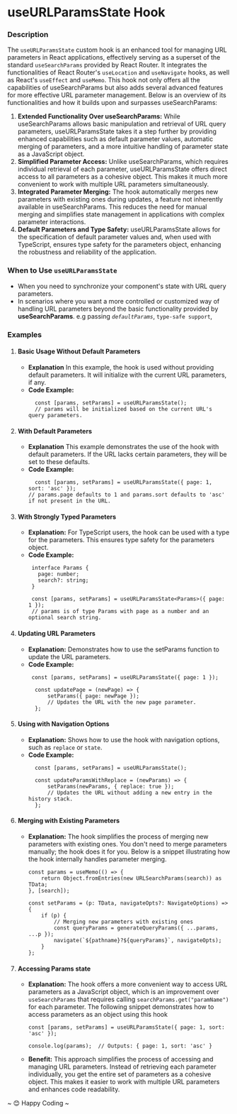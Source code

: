 # useURLParamsState Hook

### Description
The `useURLParamsState` custom hook is an enhanced tool for managing URL parameters in React applications, effectively serving as a superset of the standard `useSearchParams` provided by React Router. It integrates the functionalities of React Router's `useLocation` and `useNavigate` hooks, as well as React's `useEffect` and `useMemo`. This hook not only offers all the capabilities of useSearchParams but also adds several advanced features for more effective URL parameter management. Below is an overview of its functionalities and how it builds upon and surpasses useSearchParams:

1. **Extended Functionality Over useSearchParams:** While useSearchParams allows basic manipulation and retrieval of URL query parameters, useURLParamsState takes it a step further by providing enhanced capabilities such as default parameter values, automatic merging of parameters, and a more intuitive handling of parameter state as a JavaScript object.
2.  **Simplified Parameter Access:** Unlike useSearchParams, which requires individual retrieval of each parameter, useURLParamsState offers direct access to all parameters as a cohesive object. This makes it much more convenient to work with multiple URL parameters simultaneously.
3. **Integrated Parameter Merging:** The hook automatically merges new parameters with existing ones during updates, a feature not inherently available in useSearchParams. This reduces the need for manual merging and simplifies state management in applications with complex parameter interactions.
4.  **Default Parameters and Type Safety:** useURLParamsState allows for the specification of default parameter values and, when used with TypeScript, ensures type safety for the parameters object, enhancing the robustness and reliability of the application.


### When to Use `useURLParamsState`
* When you need to synchronize your component's state with URL query parameters.
* In scenarios where you want a more controlled or customized way of handling URL parameters beyond the basic functionality provided by **useSearchParams**. e.g passing _`defaultParams`_, `type-safe support`,


### Examples 

1. #### Basic Usage Without Default Parameters
   * **Explanation** In this example, the hook is used without providing default parameters. It will initialize with the current URL parameters, if any.
   * **Code Example:**
      ```tsx
        const [params, setParams] = useURLParamsState();
        // params will be initialized based on the current URL's query parameters.
      ```

2. #### With Default Parameters
   * **Explanation** This example demonstrates the use of the hook with default parameters. If the URL lacks certain parameters, they will be set to these defaults.
   * **Code Example:**
      ```tsx
        const [params, setParams] = useURLParamsState({ page: 1, sort: 'asc' });
      // params.page defaults to 1 and params.sort defaults to 'asc' if not present in the URL.
      ```

  2. #### With Strongly Typed Parameters
     * **Explanation:** For TypeScript users, the hook can be used with a type for the parameters. This ensures type safety for the parameters object.
     * **Code Example:**
       ```tsx
        interface Params {
          page: number;
          search?: string;
        }
      
        const [params, setParams] = useURLParamsState<Params>({ page: 1 });
        // params is of type Params with page as a number and an optional search string.

       ```

2. #### Updating URL Parameters
    * **Explanation:** Demonstrates how to use the setParams function to update the URL parameters.
    * **Code Example:**
      ```tsx
       const [params, setParams] = useURLParamsState({ page: 1 });

        const updatePage = (newPage) => {
            setParams({ page: newPage });
            // Updates the URL with the new page parameter.
        };

      ```

2. #### Using with Navigation Options
    * **Explanation:** Shows how to use the hook with navigation options, such as `replace` or `state`.
    * **Code Example:**
      ```tsx
        const [params, setParams] = useURLParamsState();

        const updateParamsWithReplace = (newParams) => {
            setParams(newParams, { replace: true });
            // Updates the URL without adding a new entry in the history stack.
        };

      ```

2. #### Merging with Existing Parameters
    * **Explanation:** The hook simplifies the process of merging new parameters with existing ones. You don't need to merge parameters manually; the hook does it for you. Below is a snippet illustrating how the hook internally handles parameter merging. 
        ```tsx
        const params = useMemo(() => {
            return Object.fromEntries(new URLSearchParams(search)) as TData;
        }, [search]);

        const setParams = (p: TData, navigateOpts?: NavigateOptions) => {
            if (p) {
                // Merging new parameters with existing ones
                const queryParams = generateQueryParams({ ...params, ...p }); 
                navigate(`${pathname}?${queryParams}`, navigateOpts);
            }
        };
        ```

2. #### Accessing Params state
    * **Explanation:** The hook offers a more convenient way to access URL parameters as a JavaScript object, which is an improvement over `useSearchParams` that requires calling `searchParams.get("paramName")` for each parameter. The following snippet demonstrates how to access parameters as an object using this hook
        ```tsx
        const [params, setParams] = useURLParamsState({ page: 1, sort: 'asc' });
      
      console.log(params);  // Outputs: { page: 1, sort: 'asc' }
        
        ```

   * **Benefit:** This approach simplifies the process of accessing and managing URL parameters. Instead of retrieving each parameter individually, you get the entire set of parameters as a cohesive object. This makes it easier to work with multiple URL parameters and enhances code readability.
 

~ 😊 Happy Coding ~

  

